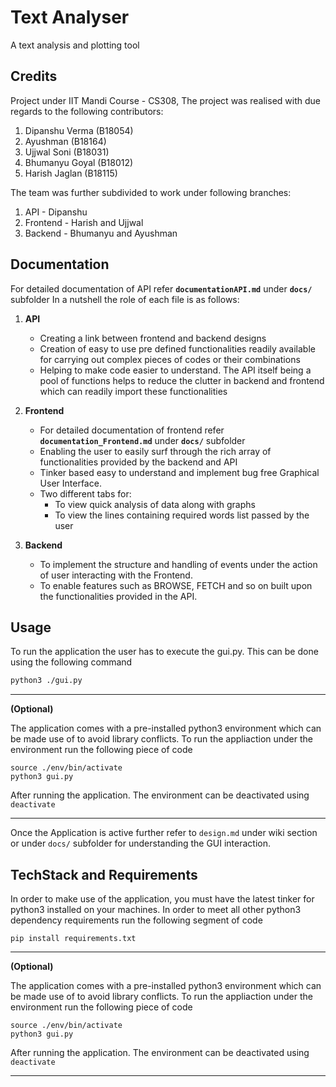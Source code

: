 # Text Analyser

A text analysis and plotting tool

## Credits

Project under IIT Mandi Course - CS308, The project was realised with due regards to the following contributors:

1. Dipanshu Verma (B18054)
2. Ayushman (B18164)
3. Ujjwal Soni (B18031)
4. Bhumanyu Goyal (B18012)
5. Harish Jaglan (B18115)

The team was further subdivided to work under following branches:

1. API - Dipanshu
2. Frontend - Harish and Ujjwal
3. Backend - Bhumanyu and Ayushman

## Documentation

For detailed documentation of API refer **`documentationAPI.md`** under **`docs/`** subfolder
In a nutshell the role of each file is as follows:

1. **API**
    - Creating a link between frontend and backend designs
    - Creation of easy to use pre defined functionalities readily available for carrying out complex pieces of codes or their combinations
    - Helping to make code easier to understand. The API itself being a pool of functions helps to reduce the clutter in backend and frontend which can readily import these functionalities

2. **Frontend**
    - For detailed documentation of frontend refer **`documentation_Frontend.md`** under **`docs/`** subfolder
    - Enabling the user to easily surf through the rich array of functionalities provided by the backend and API
    - Tinker based easy to understand and implement bug free Graphical User Interface.
    - Two different tabs for:
        - To view quick analysis of data along with graphs
        - To view the lines containing required words list passed by the user

3. **Backend**
    - To implement the structure and handling of events under the action of user interacting with the Frontend.
    - To enable features such as BROWSE, FETCH and so on built upon the functionalities provided in the API.

## Usage

To run the application the user has to execute the gui.py. This can be done using the following command

```bash
python3 ./gui.py
```
-----------
**(Optional)**

The application comes with a pre-installed python3 environment which can be made use of to avoid library conflicts. To run the appliaction under the environment run the following piece of code

```
source ./env/bin/activate
python3 gui.py
```

After running the application. The environment can be deactivated using ```deactivate ```

---------

Once the Application is active further refer to ```design.md``` under wiki section or under ```docs/``` subfolder for understanding the GUI interaction.

## TechStack and Requirements

In order to make use of the application, you must have the latest tinker for python3 installed on your machines.
In order to meet all other python3 dependency requirements run the following segment of code

```
pip install requirements.txt
```
-------------------------------------------------------

**(Optional)**

The application comes with a pre-installed python3 environment which can be made use of to avoid library conflicts. To run the appliaction under the environment run the following piece of code

```
source ./env/bin/activate
python3 gui.py
```

After running the application. The environment can be deactivated using ```deactivate ```

--------------------------------------------------------
